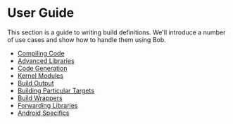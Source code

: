 User Guide
==========

This section is a guide to writing build definitions. We'll introduce
a number of use cases and show how to handle them using Bob.

- [Compiling Code](libraries_1.md)
- [Advanced Libraries](libraries_2.md)
- [Code Generation](code_generation.md)
- [Kernel Modules](kernel_modules.md)
- [Build Output](build_output.md)
- [Building Particular Targets](aliases.md)
- [Build Wrappers](wrappers.md)
- [Forwarding Libraries](forwarding.md)
- [Android Specifics](android.md)
